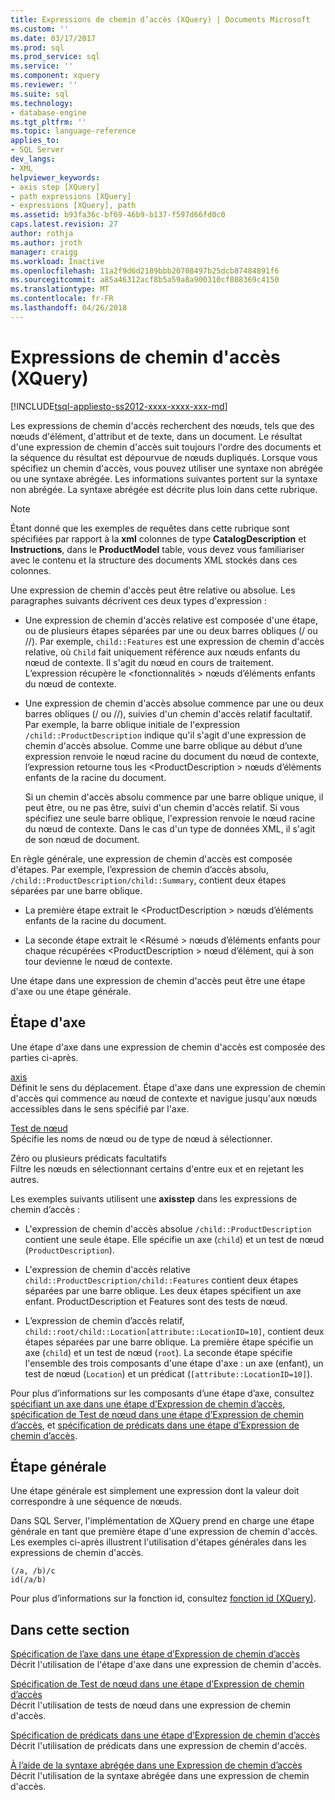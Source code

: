 ```yaml
---
title: Expressions de chemin d’accès (XQuery) | Documents Microsoft
ms.custom: ''
ms.date: 03/17/2017
ms.prod: sql
ms.prod_service: sql
ms.service: ''
ms.component: xquery
ms.reviewer: ''
ms.suite: sql
ms.technology:
- database-engine
ms.tgt_pltfrm: ''
ms.topic: language-reference
applies_to:
- SQL Server
dev_langs:
- XML
helpviewer_keywords:
- axis step [XQuery]
- path expressions [XQuery]
- expressions [XQuery], path
ms.assetid: b93fa36c-bf69-46b9-b137-f597d66fd0c0
caps.latest.revision: 27
author: rothja
ms.author: jroth
manager: craigg
ms.workload: Inactive
ms.openlocfilehash: 11a2f9d6d2189bbb20708497b25dcb87484891f6
ms.sourcegitcommit: a85a46312acf8b5a59a8a900310cf088369c4150
ms.translationtype: MT
ms.contentlocale: fr-FR
ms.lasthandoff: 04/26/2018
---
```

# <a name="path-expressions-xquery"></a>Expressions de chemin d'accès (XQuery)
[!INCLUDE[tsql-appliesto-ss2012-xxxx-xxxx-xxx-md](../includes/tsql-appliesto-ss2012-xxxx-xxxx-xxx-md.md)]

  Les expressions de chemin d'accès recherchent des nœuds, tels que des nœuds d'élément, d'attribut et de texte, dans un document. Le résultat d'une expression de chemin d'accès suit toujours l'ordre des documents et la séquence du résultat est dépourvue de nœuds dupliqués. Lorsque vous spécifiez un chemin d'accès, vous pouvez utiliser une syntaxe non abrégée ou une syntaxe abrégée. Les informations suivantes portent sur la syntaxe non abrégée. La syntaxe abrégée est décrite plus loin dans cette rubrique.  
  
> [!NOTE]  
>  Étant donné que les exemples de requêtes dans cette rubrique sont spécifiées par rapport à la **xml** colonnes de type **CatalogDescription** et **Instructions**, dans le **ProductModel** table, vous devez vous familiariser avec le contenu et la structure des documents XML stockés dans ces colonnes.  
  
 Une expression de chemin d'accès peut être relative ou absolue. Les paragraphes suivants décrivent ces deux types d'expression :  
  
-   Une expression de chemin d'accès relative est composée d'une étape, ou de plusieurs étapes séparées par une ou deux barres obliques (/ ou //). Par exemple, `child::Features` est une expression de chemin d'accès relative, où `Child` fait uniquement référence aux nœuds enfants du nœud de contexte. Il s'agit du nœud en cours de traitement. L’expression récupère le \<fonctionnalités > nœuds d’éléments enfants du nœud de contexte.  
  
-   Une expression de chemin d'accès absolue commence par une ou deux barres obliques (/ ou //), suivies d'un chemin d'accès relatif facultatif. Par exemple, la barre oblique initiale de l'expression `/child::ProductDescription` indique qu'il s'agit d'une expression de chemin d'accès absolue. Comme une barre oblique au début d’une expression renvoie le nœud racine du document du nœud de contexte, l’expression retourne tous les \<ProductDescription > nœuds d’éléments enfants de la racine du document.  
  
     Si un chemin d'accès absolu commence par une barre oblique unique, il peut être, ou ne pas être, suivi d'un chemin d'accès relatif. Si vous spécifiez une seule barre oblique, l'expression renvoie le nœud racine du nœud de contexte. Dans le cas d'un type de données XML, il s'agit de son nœud de document.  
  
 En règle générale, une expression de chemin d'accès est composée d'étapes. Par exemple, l’expression de chemin d’accès absolu, `/child::ProductDescription/child::Summary`, contient deux étapes séparées par une barre oblique.  
  
-   La première étape extrait le \<ProductDescription > nœuds d’éléments enfants de la racine du document.  
  
-   La seconde étape extrait le \<Résumé > nœuds d’éléments enfants pour chaque récupérées \<ProductDescription > nœud d’élément, qui à son tour devienne le nœud de contexte.  
  
 Une étape dans une expression de chemin d'accès peut être une étape d'axe ou une étape générale.  
  
## <a name="axis-step"></a>Étape d'axe  
 Une étape d'axe dans une expression de chemin d'accès est composée des parties ci-après.  
  
 [axis](../xquery/path-expressions-specifying-axis.md)  
 Définit le sens du déplacement. Étape d'axe dans une expression de chemin d'accès qui commence au nœud de contexte et navigue jusqu'aux nœuds accessibles dans le sens spécifié par l'axe.  
  
 [Test de nœud](../xquery/path-expressions-specifying-node-test.md)  
 Spécifie les noms de nœud ou de type de nœud à sélectionner.  
  
 Zéro ou plusieurs prédicats facultatifs  
 Filtre les nœuds en sélectionnant certains d'entre eux et en rejetant les autres.  
  
 Les exemples suivants utilisent une **axisstep** dans les expressions de chemin d’accès :  
  
-   L'expression de chemin d'accès absolue `/child::ProductDescription` contient une seule étape. Elle spécifie un axe (`child`) et un test de nœud (`ProductDescription`).  
  
-   L'expression de chemin d'accès relative `child::ProductDescription/child::Features` contient deux étapes séparées par une barre oblique. Les deux étapes spécifient un axe enfant. ProductDescription et Features sont des tests de nœud.  
  
-   L’expression de chemin d’accès relatif, `child::root/child::Location[attribute::LocationID=10]`, contient deux étapes séparées par une barre oblique. La première étape spécifie un axe (`child`) et un test de nœud (`root`). La seconde étape spécifie l'ensemble des trois composants d'une étape d'axe : un axe (enfant), un test de nœud (`Location`) et un prédicat (`[attribute::LocationID=10]`).  
  
 Pour plus d’informations sur les composants d’une étape d’axe, consultez [spécifiant un axe dans une étape d’Expression de chemin d’accès](../xquery/path-expressions-specifying-axis.md), [spécification de Test de nœud dans une étape d’Expression de chemin d’accès](../xquery/path-expressions-specifying-node-test.md), et [spécification de prédicats dans une étape d’Expression de chemin d’accès](../xquery/path-expressions-specifying-predicates.md).  
  
## <a name="general-step"></a>Étape générale  
 Une étape générale est simplement une expression dont la valeur doit correspondre à une séquence de nœuds.  
  
 Dans SQL Server, l'implémentation de XQuery prend en charge une étape générale en tant que première étape d'une expression de chemin d'accès. Les exemples ci-après illustrent l'utilisation d'étapes générales dans les expressions de chemin d'accès.  
  
```  
(/a, /b)/c  
id(/a/b)  
```  
  
 Pour plus d’informations sur la fonction id, consultez [fonction id &#40;XQuery&#41;](../xquery/functions-on-sequences-id.md).  
  
## <a name="in-this-section"></a>Dans cette section  
 [Spécification de l’axe dans une étape d’Expression de chemin d’accès](../xquery/path-expressions-specifying-axis.md)  
 Décrit l'utilisation de l'étape d'axe dans une expression de chemin d'accès.  
  
 [Spécification de Test de nœud dans une étape d’Expression de chemin d’accès](../xquery/path-expressions-specifying-node-test.md)  
 Décrit l'utilisation de tests de nœud dans une expression de chemin d'accès.  
  
 [Spécification de prédicats dans une étape d’Expression de chemin d’accès](../xquery/path-expressions-specifying-predicates.md)  
 Décrit l'utilisation de prédicats dans une expression de chemin d'accès.  
  
 [À l’aide de la syntaxe abrégée dans une Expression de chemin d’accès](../xquery/path-expressions-using-abbreviated-syntax.md)  
 Décrit l'utilisation de la syntaxe abrégée dans une expression de chemin d'accès.  
  
  
